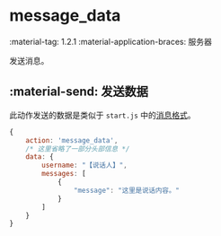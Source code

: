 # message_data

<span class="feature-tag" title="最早可用版本" markdown>
    <span class="icon">:material-tag:</span>
    <span class="text">1.2.1</span>
</span>
<span class="feature-tag" title="终端类型" markdown>
    <span class="icon">:material-application-braces:</span>
    <span class="text">服务器</span>
</span>

发送消息。

## :material-send: 发送数据
此动作发送的数据是类似于 `start.js` 中的[消息格式](/message/)。

``` javascript title="示例"
{
    action: 'message_data',
    /* 这里省略了一部分头部信息 */ 
    data: {
        username: "【说话人】",
        messages: [
            {
                "message": "这里是说话内容。"
            }
        ]
    }
}
```
